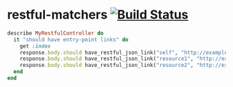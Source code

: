 # restful-matchers [![Build Status](https://travis-ci.org/marcoshack/restful-matchers.png?branch=master)](https://travis-ci.org/marcoshack/restful-matchers)

```ruby
describe MyRestfulController do
  it "should have entry-point links" do
    get :index
    response.body.should have_restful_json_link("self", "http://example.com")
    response.body.should have_restful_json_link("resource1", "http://example.com/resource1")
    response.body.should have_restful_json_link("resource2", "http://example.com/resource2")
  end
end
```
